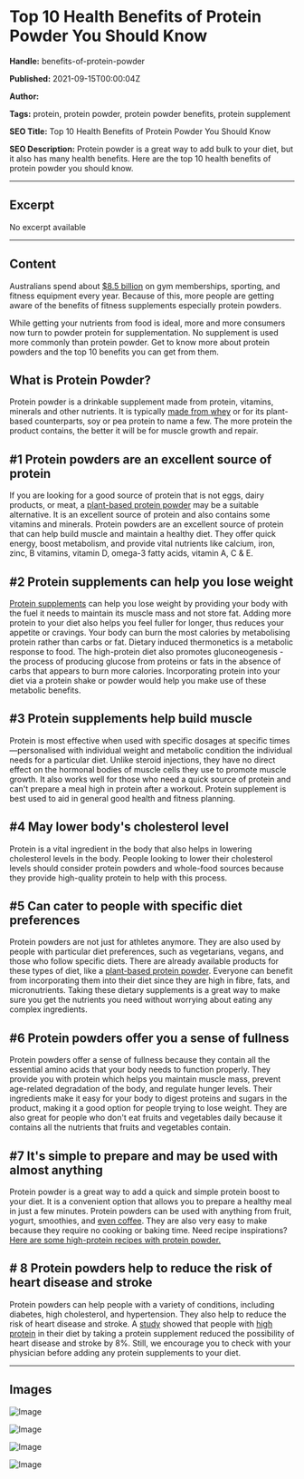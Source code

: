 # Top 10 Health Benefits of Protein Powder You Should Know

**Handle:** benefits-of-protein-powder

**Published:** 2021-09-15T00:00:04Z

**Author:**  

**Tags:** protein, protein powder, protein powder benefits, protein supplement

**SEO Title:** Top 10 Health Benefits of Protein Powder You Should Know

**SEO Description:** Protein powder is a great way to add bulk to your diet, but it also has many health benefits. Here are the top 10 health benefits of protein powder you should know.

---

## Excerpt

No excerpt available

---

## Content

Australians spend about [\$8.5 billion](https://www.ausleisure.com.au/news/australians-spending-8.5-billion-annually-on-fitness/#:~:text=Australians%20spend%20%248.5%20billion%20each,released%20research%20from%20Suncorp%20Bank.) on gym memberships, sporting, and fitness equipment every year. Because of this, more people are getting aware of the benefits of fitness supplements especially protein powders.

While getting your nutrients from food is ideal, more and more consumers now turn to powder protein for supplementation. No supplement is used more commonly than protein powder. Get to know more about protein powders and the top 10 benefits you can get from them.

## What is Protein Powder?
Protein powder is a drinkable supplement made from protein, vitamins, minerals and other nutrients. It is typically [made from whey](https://www.vpa.com.au/blogs/supplements/wpi-vs-wpc-what-s-the-difference) or for its plant-based counterparts, soy or pea protein to name a few. The more protein the product contains, the better it will be for muscle growth and repair.

## #1 Protein powders are an excellent source of protein
If you are looking for a good source of protein that is not eggs, dairy products, or meat, a [plant-based protein powder](https://www.vpa.com.au/blogs/featured-articles/3-reasons-you-should-be-using-a-plant-based-protein-powder) may be a suitable alternative. It is an excellent source of protein and also contains some vitamins and minerals.
Protein powders are an excellent source of protein that can help build muscle and maintain a healthy diet. They offer quick energy, boost metabolism, and provide vital nutrients like calcium, iron, zinc, B vitamins, vitamin D, omega-3 fatty acids, vitamin A, C & E.

## #2 Protein supplements can help you lose weight
[Protein supplements](https://www.vpa.com.au/products/weight-loss-pack?variant=32516090953783) can help you lose weight by providing your body with the fuel it needs to maintain its muscle mass and not store fat. Adding more protein to your diet also helps you feel fuller for longer, thus reduces your appetite or cravings. Your body can burn the most calories by metabolising protein rather than carbs or fat.
Dietary induced thermonetics is a metabolic response to food. The high-protein diet also promotes gluconeogenesis - the process of producing glucose from proteins or fats in the absence of carbs that appears to burn more calories. Incorporating protein into your diet via a protein shake or powder would help you make use of these metabolic benefits.

## #3 Protein supplements help build muscle
Protein is most effective when used with specific dosages at specific times—personalised with individual weight and metabolic condition the individual needs for a particular diet. Unlike steroid injections, they have no direct effect on the hormonal bodies of muscle cells they use to promote muscle growth.
It also works well for those who need a quick source of protein and can't prepare a meal high in protein after a workout. Protein supplement is best used to aid in general good health and fitness planning.

## #4 May lower body's cholesterol level
Protein is a vital ingredient in the body that also helps in lowering cholesterol levels in the body. People looking to lower their cholesterol levels should consider protein powders and whole-food sources because they provide high-quality protein to help with this process.

## #5 Can cater to people with specific diet preferences
Protein powders are not just for athletes anymore. They are also used by people with particular diet preferences, such as vegetarians, vegans, and those who follow specific diets. There are already available products for these types of diet, like a [plant-based protein powder](https://www.vpa.com.au/products/vegan-lean-pack?variant=32516086169655).
Everyone can benefit from incorporating them into their diet since they are high in fibre, fats, and micronutrients. Taking these dietary supplements is a great way to make sure you get the nutrients you need without worrying about eating any complex ingredients.

## #6 Protein powders offer you a sense of fullness
Protein powders offer a sense of fullness because they contain all the essential amino acids that your body needs to function properly. They provide you with protein which helps you maintain muscle mass, prevent age-related degradation of the body, and regulate hunger levels.
Their ingredients make it easy for your body to digest proteins and sugars in the product, making it a good option for people trying to lose weight. They are also great for people who don't eat fruits and vegetables daily because it contains all the nutrients that fruits and vegetables contain.

## #7 It's simple to prepare and may be used with almost anything
Protein powder is a great way to add a quick and simple protein boost to your diet. It is a convenient option that allows you to prepare a healthy meal in just a few minutes.
Protein powders can be used with anything from fruit, yogurt, smoothies, and [even coffee](https://www.healthline.com/nutrition/protein-for-coffee#:~:text=Protein%20powder%20is%20most%20easily,to%20prevent%20clumps%20from%20forming.). They are also very easy to make because they require no cooking or baking time.
Need recipe inspirations? [Here are some high-protein recipes with protein powder.](https://www.vpa.com.au/blogs/recipes)

## # 8 Protein powders help to reduce the risk of heart disease and stroke
Protein powders can help people with a variety of conditions, including diabetes, high cholesterol, and hypertension. They also help to reduce the risk of heart disease and stroke.
A [study](https://www.reading.ac.uk/news-archive/press-releases/pr703956.html#:~:text=By%20drinking%20a%20whey%20protein,cholesterol%20and%20healthier%20blood%20vessels.) showed that people with [high protein](https://www.vpa.com.au/) in their diet by taking a protein supplement reduced the possibility of heart disease and stroke by 8%. Still, we encourage you to check with your physician before adding any protein supplements to your diet.

---

## Images

![Image](undefined)

![Image](undefined)

![Image](undefined)

![Image](undefined)

